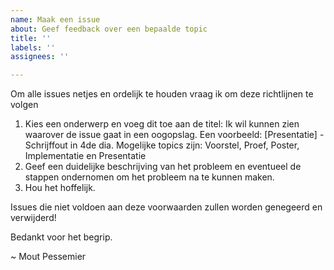 ```yaml
---
name: Maak een issue
about: Geef feedback over een bepaalde topic
title: ''
labels: ''
assignees: ''

---
```


Om alle issues netjes en ordelijk te houden vraag ik om deze richtlijnen te volgen

1. Kies een onderwerp en voeg dit toe aan de titel: Ik wil kunnen zien waarover de issue gaat in een oogopslag. Een voorbeeld: [Presentatie] - Schrijffout in 4de dia. Mogelijke topics zijn: Voorstel, Proef, Poster, Implementatie en Presentatie
2. Geef een duidelijke beschrijving van het probleem en eventueel de stappen ondernomen om het probleem na te kunnen maken.
3. Hou het hoffelijk.

Issues die niet voldoen aan deze voorwaarden zullen worden genegeerd en verwijderd!

Bedankt voor het begrip.

~ Mout Pessemier
